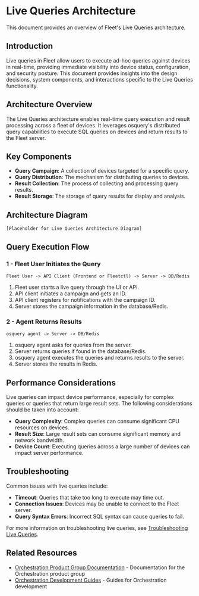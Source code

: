 # Live Queries Architecture

This document provides an overview of Fleet's Live Queries architecture.

## Introduction

Live queries in Fleet allow users to execute ad-hoc queries against devices in real-time, providing immediate visibility into device status, configuration, and security posture. This document provides insights into the design decisions, system components, and interactions specific to the Live Queries functionality.

## Architecture Overview

The Live Queries architecture enables real-time query execution and result processing across a fleet of devices. It leverages osquery's distributed query capabilities to execute SQL queries on devices and return results to the Fleet server.

## Key Components

- **Query Campaign**: A collection of devices targeted for a specific query.
- **Query Distribution**: The mechanism for distributing queries to devices.
- **Result Collection**: The process of collecting and processing query results.
- **Result Storage**: The storage of query results for display and analysis.

## Architecture Diagram

```
[Placeholder for Live Queries Architecture Diagram]
```

## Query Execution Flow

### 1 - Fleet User Initiates the Query

```
Fleet User -> API Client (Frontend or Fleetctl) -> Server -> DB/Redis
```

1. Fleet user starts a live query through the UI or API.
2. API client initiates a campaign and gets an ID.
3. API client registers for notifications with the campaign ID.
4. Server stores the campaign information in the database/Redis.

### 2 - Agent Returns Results

```
osquery agent -> Server -> DB/Redis
```

1. osquery agent asks for queries from the server.
2. Server returns queries if found in the database/Redis.
3. osquery agent executes the queries and returns results to the server.
4. Server stores the results in Redis.

## Performance Considerations

Live queries can impact device performance, especially for complex queries or queries that return large result sets. The following considerations should be taken into account:

- **Query Complexity**: Complex queries can consume significant CPU resources on devices.
- **Result Size**: Large result sets can consume significant memory and network bandwidth.
- **Device Count**: Executing queries across a large number of devices can impact server performance.

## Troubleshooting

Common issues with live queries include:

- **Timeout**: Queries that take too long to execute may time out.
- **Connection Issues**: Devices may be unable to connect to the Fleet server.
- **Query Syntax Errors**: Incorrect SQL syntax can cause queries to fail.

For more information on troubleshooting live queries, see [Troubleshooting Live Queries](../../guides/troubleshooting-live-queries.md).

## Related Resources

- [Orchestration Product Group Documentation](../../product-groups/orchestration/) - Documentation for the Orchestration product group
- [Orchestration Development Guides](../../guides/orchestration/) - Guides for Orchestration development